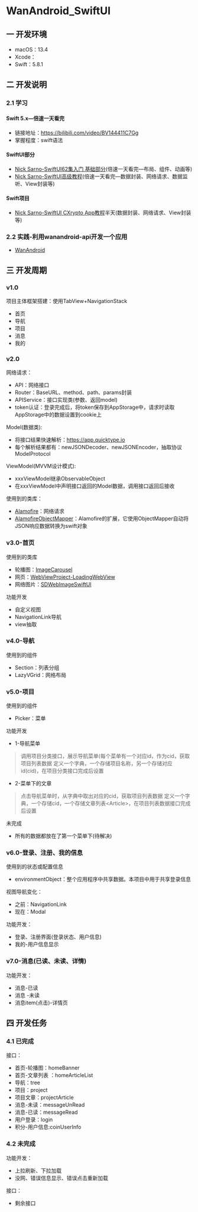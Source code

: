 # WanAndroid_SwiftUI

## 一 开发环境

* macOS：13.4
* Xcode：
* Swift：5.8.1

## 二 开发说明

### 2.1 学习

#### Swift 5.x—倍速一天看完

* 链接地址：https://bilibili.com/video/BV144411C7Gg
* 掌握程度：swift语法

#### SwiftUI部分

* [Nick Sarno-SwiftUI62集入门 基础部分](https://bilibili.com/video/BV1KY411f7in)(倍速一天看完—布局、组件、动画等)
* [Nick Sarno-SwiftUI高级教程](https://bilibili.com/video/BV13341117BR)(倍速一天看完—数据封装、网络请求、数据监听、View封装等)

#### Swift项目

* [Nick Sarno-SwiftUI CXrypto App教程](https://bilibili.com/video/BV1xP4y1t7Aj)半天(数据封装、网络请求、View封装等)

### 2.2 实践-利用wanandroid-api开发一个应用

* [WanAndroid](https://wanandroid.com)

## 三 开发周期

###  v1.0

项目主体框架搭建：使用TabView+NavigationStack

- 首页
- 导航
- 项目
- 消息
- 我的

### v2.0

网络请求：

* API：网络接口
* Router：BaseURL、method、path、params封装
* APIService：接口实现类(参数、返回model)
* token认证：登录完成后，将token保存到AppStorage中，请求时读取AppStorage中的数据设置到cookie上

Model(数据类):

* 将接口结果快速解析：https://app.quicktype.io
* 每个解析结果都有：newJSONDecoder、newJSONEncoder，抽取协议ModelProtocol

ViewModel(MVVM设计模式):

* xxxViewModel继承ObservableObject
* 在xxxViewModel中声明接口返回的Model数据，调用接口返回后接收

使用到的类库：

* [Alamofire](https://github.com/Alamofire/Alamofire)：网络请求
* [AlamofireObjectMapper](https://github.com/tristanhimmelman/AlamofireObjectMapper)：Alamofire的扩展，它使用ObjectMapper自动将JSON响应数据转换为swift对象

### v3.0-首页

使用到的类库

* 轮播图：[ImageCarousel](https://github.com/jisungs/ImageCarousel)
* 网页：[WebViewProject-LoadingWebView](https://github.com/gahntpo/WebViewProject)
* 网络图片：[SDWebImageSwiftUI](https://github.com/SDWebImage/SDWebImageSwiftUI)

功能开发

* 自定义视图
* NavigationLink导航
* view抽取

### v4.0-导航

使用到的组件

* Section：列表分组
* LazyVGrid：网格布局

### v5.0-项目

使用到的组件

* Picker：菜单

功能开发

*  1-导航菜单

> 调用项目分类接口，展示导航菜单(每个菜单有一个对应id，作为cid，获取项目列表数据
> 定义一个字典，一个存储项目名称，另一个存储对应id(cid)，在项目分类接口完成后设置

* 2-菜单下的文章

> 点击导航菜单时，从字典中取出对应的cid，获取项目列表数据
> 定义一个字典，一个存储cid，一个存储文章列表\<Article>，在项目列表数据接口完成后设置

未完成

* 所有的数据都放在了第一个菜单下(待解决)

### v6.0-登录、注册、我的信息

使用到的状态或配置信息

* environmentObject：整个应用程序中共享数据。本项目中用于共享登录信息

视图导航变化：

* 之前：NavigationLink
* 现在：Modal

功能开发：

* 登录、注册界面(登录状态、用户信息)
* 我的-用户信息显示


### v7.0-消息(已读、未读、详情)

功能开发：

* 消息-已读
* 消息 -未读
* 消息item(点击)-详情页

## 四 开发任务

### 4.1 已完成

接口：

* 首页-轮播图：homeBanner
* 首页-文章列表 ：homeArticleList
* 导航：tree
* 项目：project
* 项目文章：projectArticle
* 消息-未读：messageUnRead
* 消息-已读：messageRead
* 用户登录：login
* 积分-用户信息:coinUserInfo

### 4.2 未完成

功能开发：

* 上拉刷新、下拉加载
* 没网、错误信息显示、错误点击重新加载

接口：

* 剩余接口
